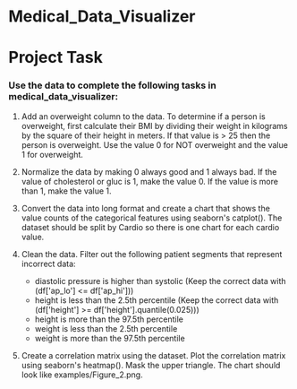 # Medical_Data_Visualizer

# Project Task

### Use the data to complete the following tasks in medical_data_visualizer:

1. Add an overweight column to the data. To determine if a person is overweight, first calculate their BMI by dividing their weight in kilograms by the square of their height in meters. If that value is > 25 then the person is overweight. Use the value 0 for NOT overweight and the value 1 for overweight.
   
2. Normalize the data by making 0 always good and 1 always bad. If the value of cholesterol or gluc is 1, make the value 0. If the value is more than 1, make the value 1.
  
3. Convert the data into long format and create a chart that shows the value counts of the categorical features using seaborn's catplot(). The dataset should be split by Cardio so there is one chart for each cardio value. 
   
4. Clean the data. Filter out the following patient segments that represent incorrect data:

   * diastolic pressure is higher than systolic (Keep the correct data with (df['ap_lo'] <= df['ap_hi']))
   * height is less than the 2.5th percentile (Keep the correct data with (df['height'] >= df['height'].quantile(0.025)))
   * height is more than the 97.5th percentile
   * weight is less than the 2.5th percentile
   * weight is more than the 97.5th percentile

5. Create a correlation matrix using the dataset. Plot the correlation matrix using seaborn's heatmap(). Mask the upper triangle. The chart should look like examples/Figure_2.png.


